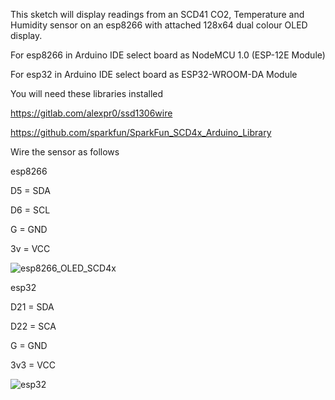 This sketch will display readings from an SCD41 CO2, Temperature and Humidity sensor on an esp8266 with attached 128x64 dual colour OLED display.

For esp8266 in Arduino IDE select board as NodeMCU 1.0 (ESP-12E Module)

For esp32 in Arduino IDE select board as ESP32-WROOM-DA Module

You will need these libraries installed

https://gitlab.com/alexpr0/ssd1306wire

https://github.com/sparkfun/SparkFun_SCD4x_Arduino_Library


Wire the sensor as follows

esp8266

D5 = SDA

D6 = SCL

G  = GND

3v = VCC

![esp8266_OLED_SCD4x](https://github.com/user-attachments/assets/a8107330-041d-4b50-8562-1839177a33de)

esp32

D21 = SDA

D22 = SCA

G = GND

3v3 = VCC

![esp32](https://github.com/user-attachments/assets/be00bb1c-07bf-45d5-9122-61298363b003)
